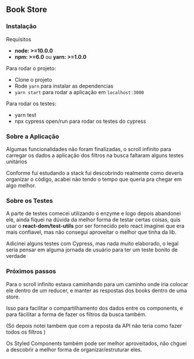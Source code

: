 ﻿## Book Store

### __Instalação__

Requisitos
* __node: >=10.0.0__
* __npm: >=6.0__ ou __yarn: >=1.0.0__

Para rodar o projeto:

* Clone o projeto
* Rode `yarn` para instalar as dependencias
* `yarn start` para rodar a aplicação em `localhost:3000`

Para rodar os testes:

* yarn test
* npx cypress open/run para rodar os testes do cypress

### __Sobre a Aplicação__

Algumas funcionalidades não foram finalizadas, o scroll infinito para carregar os dados a aplicação dos filtros na busca faltaram alguns testes unitários

Conforme fui estudando a stack fui descobrindo realmente como deveria organizar o código, acabei não tendo o tempo que queria pra chegar em algo melhor.

### __Sobre os Testes__

A parte de testes comecei utilizando o enzyme e logo depois abandonei ele, ainda fiquei na dúvida da melhor forma de testar certas coisas, quis usar o __react-dom/test-utils__ por ser fornecido pelo react imaginei que era mais confiavel, mas não consegui aproveitar o melhor que tinha da lib.

Adicinei alguns testes com Cypress, mas nada muito elaborado, o legal seria pensar em alguma jornada de usuário para ter um teste bonito de verdade

### __Próximos passos__

Para o scroll infinito estava caminhando para um caminho onde iria colocar ele dentro de um reducer, e manter as respostas dos books dentro de uma store.

Isso para facilitar o compartilhamento dos dados entre os components, e para fácilitar a forma de fazer os filtros da busca também.

(Só depois notei tambem que com a reposta da API não teria como fazer todos os filtros )

Os Styled Components também pode ser melhor aproveitados, não chguei a descobrir a melhor forma de organizar/estruturar eles.